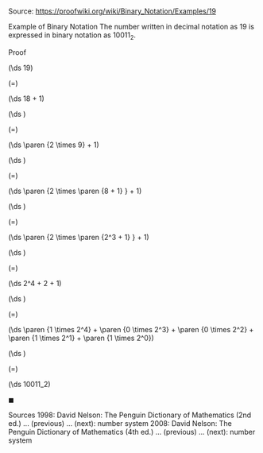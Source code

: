 # 

Source: https://proofwiki.org/wiki/Binary_Notation/Examples/19

Example of Binary Notation
The number written in decimal notation as $19$ is expressed in binary notation as $10011_2$.


Proof













\(\ds 19\)

\(=\)







\(\ds 18 + 1\)




















\(\ds \)

\(=\)







\(\ds \paren {2 \times 9} + 1\)




















\(\ds \)

\(=\)







\(\ds \paren {2 \times \paren {8 + 1} } + 1\)




















\(\ds \)

\(=\)







\(\ds \paren {2 \times \paren {2^3 + 1} } + 1\)




















\(\ds \)

\(=\)







\(\ds 2^4 + 2 + 1\)




















\(\ds \)

\(=\)







\(\ds \paren {1 \times 2^4} + \paren {0 \times 2^3} + \paren {0 \times 2^2} + \paren {1 \times 2^1} + \paren {1 \times 2^0}\)




















\(\ds \)

\(=\)







\(\ds 10011_2\)









$\blacksquare$


Sources
1998: David Nelson: The Penguin Dictionary of Mathematics (2nd ed.) ... (previous) ... (next): number system
2008: David Nelson: The Penguin Dictionary of Mathematics (4th ed.) ... (previous) ... (next): number system




